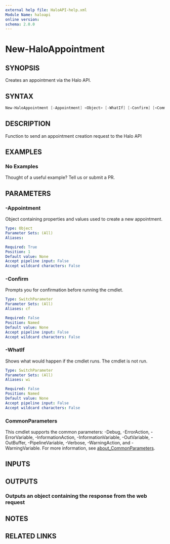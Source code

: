 ```yaml
---
external help file: HaloAPI-help.xml
Module Name: haloapi
online version:
schema: 2.0.0
---
```


# New-HaloAppointment

## SYNOPSIS

Creates an appointment via the Halo API.

## SYNTAX

```powershell
New-HaloAppointment [-Appointment] <Object> [-WhatIf] [-Confirm] [<CommonParameters>]
```

## DESCRIPTION

Function to send an appointment creation request to the Halo API

## EXAMPLES

### No Examples

Thought of a useful example? Tell us or submit a PR.

## PARAMETERS

### -Appointment

Object containing properties and values used to create a new appointment.

```yaml
Type: Object
Parameter Sets: (All)
Aliases:

Required: True
Position: 1
Default value: None
Accept pipeline input: False
Accept wildcard characters: False
```

### -Confirm

Prompts you for confirmation before running the cmdlet.

```yaml
Type: SwitchParameter
Parameter Sets: (All)
Aliases: cf

Required: False
Position: Named
Default value: None
Accept pipeline input: False
Accept wildcard characters: False
```

### -WhatIf

Shows what would happen if the cmdlet runs. The cmdlet is not run.

```yaml
Type: SwitchParameter
Parameter Sets: (All)
Aliases: wi

Required: False
Position: Named
Default value: None
Accept pipeline input: False
Accept wildcard characters: False
```

### CommonParameters

This cmdlet supports the common parameters: -Debug, -ErrorAction, -ErrorVariable, -InformationAction, -InformationVariable, -OutVariable, -OutBuffer, -PipelineVariable, -Verbose, -WarningAction, and -WarningVariable. For more information, see [about_CommonParameters](http://go.microsoft.com/fwlink/?LinkID=113216).

## INPUTS

## OUTPUTS

### Outputs an object containing the response from the web request

## NOTES

## RELATED LINKS
